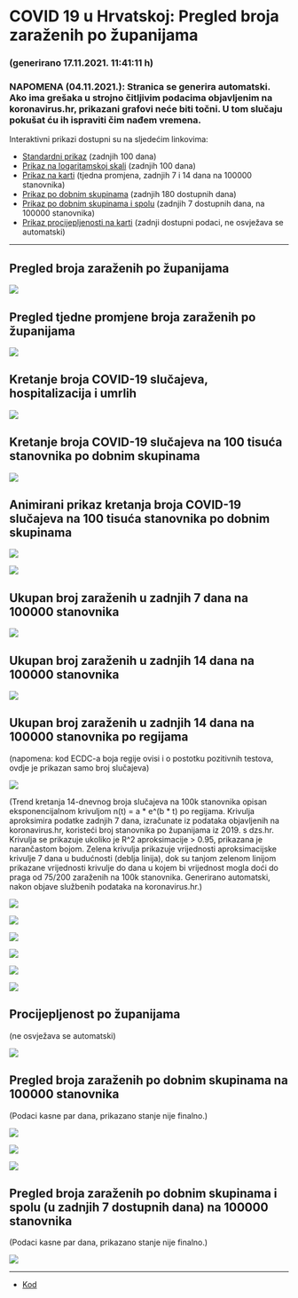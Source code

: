 # COVID 19 u Hrvatskoj: Pregled broja zaraženih po županijama

### (generirano 17.11.2021. 11:41:11 h)

### NAPOMENA (04.11.2021.): Stranica se generira automatski. Ako ima grešaka u strojno čitljivim podacima objavljenim na koronavirus.hr, prikazani grafovi neće biti točni. U tom slučaju pokušat ću ih ispraviti čim nađem vremena.

Interaktivni prikazi dostupni su na sljedećim linkovima:

- [Standardni prikaz](html/index.html) (zadnjih 100 dana)
- [Prikaz na logaritamskoj skali](html/index_log.html) (zadnjih 100 dana)
- [Prikaz na karti](html/index_map.html) (tjedna promjena, zadnjih 7 i 14 dana na 100000 stanovnika)
- [Prikaz po dobnim skupinama](html/index_per_age.html) (zadnjih 180 dostupnih dana)
- [Prikaz po dobnim skupinama i spolu](html/index_pyramid.html) (zadnjih 7 dostupnih dana, na 100000 stanovnika)
- [Prikaz procijepljenosti na karti](html/index_vaccination.html) (zadnji dostupni podaci, ne osvježava se automatski)

-----

## Pregled broja zaraženih po županijama

![](img/2021_11_16_line_plots.png)

## Pregled tjedne promjene broja zaraženih po županijama

![](img/2021_11_16_map.png)

## Kretanje broja COVID-19 slučajeva, hospitalizacija i umrlih

![](img/2021_11_16_cases_hospitalisations_deaths.png)

## Kretanje broja COVID-19 slučajeva na 100 tisuća stanovnika po dobnim skupinama

![](img/2021_11_16_cases_per_age_group_lines.png)

## Animirani prikaz kretanja broja COVID-19 slučajeva na 100 tisuća stanovnika po dobnim skupinama

![](img/2021_11_16anim_aug_1200.gif)

![](img/anim_cases_2021_11_16_vs_2020.gif)

## Ukupan broj zaraženih u zadnjih 7 dana na 100000 stanovnika

![](img/2021_11_16_map_7_day_per_100k.png)

## Ukupan broj zaraženih u zadnjih 14 dana na 100000 stanovnika

![](img/2021_11_16_map_14_day_per_100k.png)

## Ukupan broj zaraženih u zadnjih 14 dana na 100000 stanovnika po regijama

(napomena: kod ECDC-a boja regije ovisi i o postotku pozitivnih testova, ovdje je prikazan samo broj slučajeva)

![](img/2021_11_16_map_14_day_per_100k_region.png)

(Trend kretanja 14-dnevnog broja slučajeva na 100k stanovnika opisan eksponencijalnom krivuljom n(t) = a * e^(b * t) po regijama. Krivulja aproksimira podatke zadnjih 7 dana, izračunate iz podataka objavljenih na koronavirus.hr, koristeći broj stanovnika po županijama iz 2019. s dzs.hr. Krivulja se prikazuje ukoliko je R^2 aproksimacije > 0.95, prikazana je narančastom bojom. Zelena krivulja prikazuje vrijednosti aproksimacijske krivulje 7 dana u budućnosti (deblja linija), dok su tanjom zelenom linijom prikazane vrijednosti krivulje do dana u kojem bi vrijednost mogla doći do praga od 75/200 zaraženih na 100k stanovnika. Generirano automatski, nakon objave službenih podataka na koronavirus.hr.)

![](img/2021_11_16_current_Jadranska_Hrvatska.png)

![](img/2021_11_16_current_Panonska_Hrvatska.png)

![](img/2021_11_16_current_Grad_Zagreb.png)

![](img/2021_11_16_current_Sjeverna_Hrvatska.png)

![](img/2021_11_16_current_Republika_Hrvatska.png)

![](img/2021_11_16_cases_hospitalisations_deaths_Republika_Hrvatska.png)

## Procijepljenost po županijama

(ne osvježava se automatski)

![](img/2021_11_16_vaccination.png)

## Pregled broja zaraženih po dobnim skupinama na 100000 stanovnika

(Podaci kasne par dana, prikazano stanje nije finalno.)

![](img/2021_11_16_per_age_group.png)

![](img/2021_11_16_per_age_group_all_0.png)

![](img/2021_11_16_per_age_group_all_1.png)

## Pregled broja zaraženih po dobnim skupinama i spolu (u zadnjih 7 dostupnih dana) na 100000 stanovnika

(Podaci kasne par dana, prikazano stanje nije finalno.)

![](img/2021_11_16_pyramid.png)

-----

- [Kod](https://github.com/ppalasek/covid_plots_croatia)

